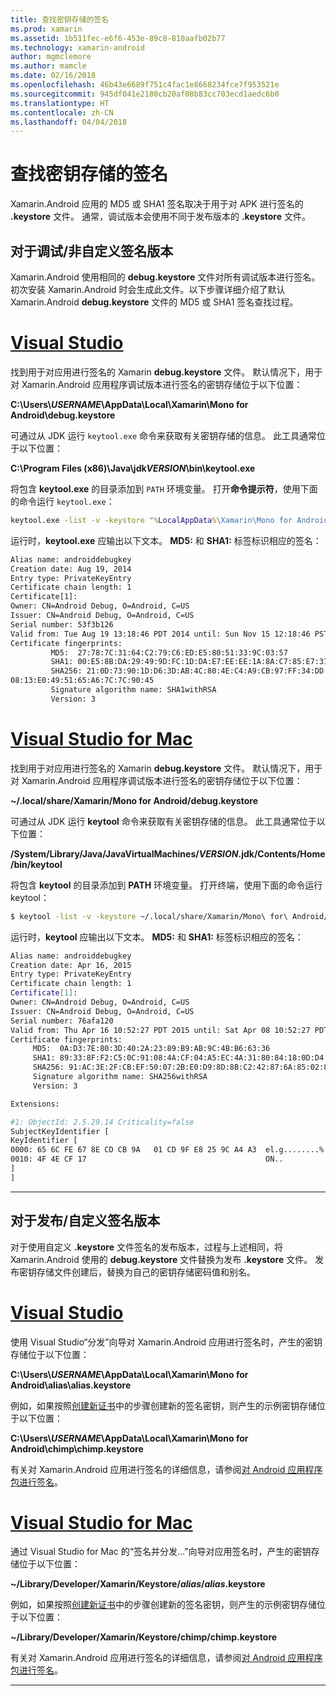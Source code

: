 ```yaml
---
title: 查找密钥存储的签名
ms.prod: xamarin
ms.assetid: 1b511fec-e6f6-453e-89c8-810aafb02b77
ms.technology: xamarin-android
author: mgmclemore
ms.author: mamcle
ms.date: 02/16/2018
ms.openlocfilehash: 46b43e6689f751c4fac1e8668234fce7f953521e
ms.sourcegitcommit: 945df041e2180cb20af08b83cc703ecd1aedc6b0
ms.translationtype: HT
ms.contentlocale: zh-CN
ms.lasthandoff: 04/04/2018
---
```

# <a name="finding-your-keystores-signature"></a>查找密钥存储的签名

Xamarin.Android 应用的 MD5 或 SHA1 签名取决于用于对 APK 进行签名的 **.keystore** 文件。 通常，调试版本会使用不同于发布版本的 **.keystore** 文件。

## <a name="for-debug--non-custom-signed-builds"></a>对于调试/非自定义签名版本

Xamarin.Android 使用相同的 **debug.keystore** 文件对所有调试版本进行签名。 初次安装 Xamarin.Android 时会生成此文件。以下步骤详细介绍了默认 Xamarin.Android **debug.keystore** 文件的 MD5 或 SHA1 签名查找过程。

# <a name="visual-studiotabvswin"></a>[Visual Studio](#tab/vswin)

找到用于对应用进行签名的 Xamarin **debug.keystore** 文件。 默认情况下，用于对 Xamarin.Android 应用程序调试版本进行签名的密钥存储位于以下位置：

**C:\\Users\\*USERNAME*\\AppData\\Local\\Xamarin\\Mono for Android\\debug.keystore**

可通过从 JDK 运行 `keytool.exe` 命令来获取有关密钥存储的信息。 此工具通常位于以下位置：

**C:\\Program Files (x86)\\Java\\jdk*VERSION*\\bin\\keytool.exe**

将包含 **keytool.exe** 的目录添加到 `PATH` 环境变量。
打开**命令提示符**，使用下面的命令运行 `keytool.exe`：

```cmd
keytool.exe -list -v -keystore "%LocalAppData%\Xamarin\Mono for Android\debug.keystore" -alias androiddebugkey -storepass android -keypass android
```

运行时，**keytool.exe** 应输出以下文本。 **MD5:** 和 **SHA1:** 标签标识相应的签名：

```cmd
Alias name: androiddebugkey
Creation date: Aug 19, 2014
Entry type: PrivateKeyEntry
Certificate chain length: 1
Certificate[1]:
Owner: CN=Android Debug, O=Android, C=US
Issuer: CN=Android Debug, O=Android, C=US
Serial number: 53f3b126
Valid from: Tue Aug 19 13:18:46 PDT 2014 until: Sun Nov 15 12:18:46 PST 2043
Certificate fingerprints:
         MD5:  27:78:7C:31:64:C2:79:C6:ED:E5:80:51:33:9C:03:57
         SHA1: 00:E5:8B:DA:29:49:9D:FC:1D:DA:E7:EE:EE:1A:8A:C7:85:E7:31:23
         SHA256: 21:0D:73:90:1D:D6:3D:AB:4C:80:4E:C4:A9:CB:97:FF:34:DD:B4:42:FC:
08:13:E0:49:51:65:A6:7C:7C:90:45
         Signature algorithm name: SHA1withRSA
         Version: 3
```


# <a name="visual-studio-for-mactabvsmac"></a>[Visual Studio for Mac](#tab/vsmac)

找到用于对应用进行签名的 Xamarin **debug.keystore** 文件。 默认情况下，用于对 Xamarin.Android 应用程序调试版本进行签名的密钥存储位于以下位置：

**~/.local/share/Xamarin/Mono for Android/debug.keystore**


可通过从 JDK 运行 **keytool** 命令来获取有关密钥存储的信息。 此工具通常位于以下位置：

**/System/Library/Java/JavaVirtualMachines/*VERSION*.jdk/Contents/Home/bin/keytool**

将包含 **keytool** 的目录添加到 **PATH** 环境变量。
打开终端，使用下面的命令运行 keytool：

```bash
$ keytool -list -v -keystore ~/.local/share/Xamarin/Mono\ for\ Android/debug.keystore -alias androiddebugkey -storepass android -keypass android
```

运行时，**keytool** 应输出以下文本。 **MD5:** 和 **SHA1:** 标签标识相应的签名：

```bash
Alias name: androiddebugkey
Creation date: Apr 16, 2015
Entry type: PrivateKeyEntry
Certificate chain length: 1
Certificate[1]:
Owner: CN=Android Debug, O=Android, C=US
Issuer: CN=Android Debug, O=Android, C=US
Serial number: 76afa120
Valid from: Thu Apr 16 10:52:27 PDT 2015 until: Sat Apr 08 10:52:27 PDT 2045
Certificate fingerprints:
     MD5:  0A:D3:7E:80:3D:40:2A:23:89:B9:AB:9C:4B:B6:63:36
     SHA1: 89:33:8F:F2:C5:0C:91:08:4A:CF:04:A5:EC:4A:31:80:84:18:0D:D4
     SHA256: 91:AC:3E:2F:CB:EF:50:07:2B:E0:D9:8D:8B:C2:42:87:6A:85:02:86:EB:44:84:10:34:02:ED:35:CE:C6:38:47
     Signature algorithm name: SHA256withRSA
     Version: 3

Extensions:

#1: ObjectId: 2.5.29.14 Criticality=false
SubjectKeyIdentifier [
KeyIdentifier [
0000: 65 6C FE 67 8E CD CB 9A   01 CD 9F E8 25 9C A4 A3  el.g........%...
0010: 4F 4E CF 17                                        ON..
]
]
```

-----

## <a name="for-release--custom-signed-builds"></a>对于发布/自定义签名版本

对于使用自定义 **.keystore** 文件签名的发布版本，过程与上述相同，将 Xamarin.Android 使用的 **debug.keystore** 文件替换为发布 **.keystore** 文件。 发布密钥存储文件创建后，替换为自己的密钥存储密码值和别名。

# <a name="visual-studiotabvswin"></a>[Visual Studio](#tab/vswin)

使用 Visual Studio“分发”向导对 Xamarin.Android 应用进行签名时，产生的密钥存储位于以下位置：

**C:\\Users\\*USERNAME*\\AppData\\Local\\Xamarin\\Mono for Android\\alias\\alias.keystore**

例如，如果按照[创建新证书](~/android/deploy-test/signing/index.md#newcertvs)中的步骤创建新的签名密钥，则产生的示例密钥存储位于以下位置：

**C:\\Users\\*USERNAME*\\AppData\\Local\\Xamarin\\Mono for Android\\chimp\\chimp.keystore**

有关对 Xamarin.Android 应用进行签名的详细信息，请参阅[对 Android 应用程序包进行签名](~/android/deploy-test/signing/index.md)。


# <a name="visual-studio-for-mactabvsmac"></a>[Visual Studio for Mac](#tab/vsmac)

通过 Visual Studio for Mac 的“签名并分发...”向导对应用签名时，产生的密钥存储位于以下位置：

**~/Library/Developer/Xamarin/Keystore/*alias*/*alias*.keystore**

例如，如果按照[创建新证书](~/android/deploy-test/signing/index.md#newcertxs)中的步骤创建新的签名密钥，则产生的示例密钥存储位于以下位置：

**~/Library/Developer/Xamarin/Keystore/chimp/chimp.keystore**

有关对 Xamarin.Android 应用进行签名的详细信息，请参阅[对 Android 应用程序包进行签名](~/android/deploy-test/signing/index.md)。


-----
